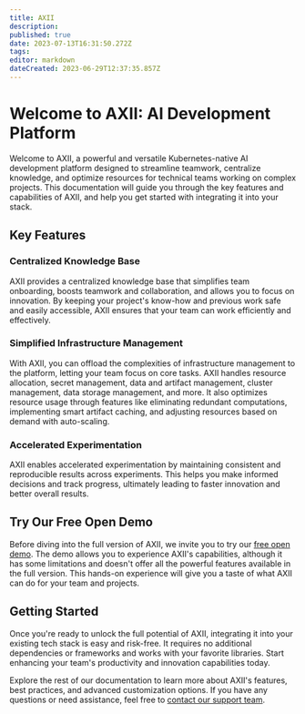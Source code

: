 ```yaml
---
title: AXII
description: 
published: true
date: 2023-07-13T16:31:50.272Z
tags: 
editor: markdown
dateCreated: 2023-06-29T12:37:35.857Z
---
```


# Welcome to AXII: AI Development Platform

Welcome to AXII, a powerful and versatile Kubernetes-native AI development platform designed to streamline teamwork, centralize knowledge, and optimize resources for technical teams working on complex projects. This documentation will guide you through the key features and capabilities of AXII, and help you get started with integrating it into your stack.

## Key Features

### Centralized Knowledge Base

AXII provides a centralized knowledge base that simplifies team onboarding, boosts teamwork and collaboration, and allows you to focus on innovation. By keeping your project's know-how and previous work safe and easily accessible, AXII ensures that your team can work efficiently and effectively.

### Simplified Infrastructure Management

With AXII, you can offload the complexities of infrastructure management to the platform, letting your team focus on core tasks. AXII handles resource allocation, secret management, data and artifact management, cluster management, data storage management, and more. It also optimizes resource usage through features like eliminating redundant computations, implementing smart artifact caching, and adjusting resources based on demand with auto-scaling.

### Accelerated Experimentation

AXII enables accelerated experimentation by maintaining consistent and reproducible results across experiments. This helps you make informed decisions and track progress, ultimately leading to faster innovation and better overall results.

## Try Our Free Open Demo

Before diving into the full version of AXII, we invite you to try our [free open demo](https://demo.axii.ai). The demo allows you to experience AXII's capabilities, although it has some limitations and doesn't offer all the powerful features available in the full version. This hands-on experience will give you a taste of what AXII can do for your team and projects.

## Getting Started

Once you're ready to unlock the full potential of AXII, integrating it into your existing tech stack is easy and risk-free. It requires no additional dependencies or frameworks and works with your favorite libraries. Start enhancing your team's productivity and innovation capabilities today.

Explore the rest of our documentation to learn more about AXII's features, best practices, and advanced customization options. If you have any questions or need assistance, feel free to [contact our support team](mailto:hello@impeccable.ai).